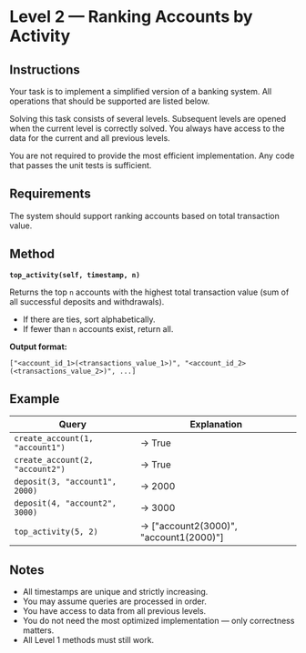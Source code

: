 # Level 2 — Ranking Accounts by Activity

## Instructions

Your task is to implement a simplified version of a banking system.
All operations that should be supported are listed below.

Solving this task consists of several levels.
Subsequent levels are opened when the current level is correctly solved.
You always have access to the data for the current and all previous levels.

You are not required to provide the most efficient implementation.
Any code that passes the unit tests is sufficient.

## Requirements

The system should support ranking accounts based on total transaction value.

## Method

**`top_activity(self, timestamp, n)`**

Returns the top `n` accounts with the highest total transaction value (sum of all successful deposits and withdrawals).
- If there are ties, sort alphabetically.
- If fewer than `n` accounts exist, return all.

**Output format:**
```
["<account_id_1>(<transactions_value_1>)", "<account_id_2>(<transactions_value_2>)", ...]
```

## Example

| Query | Explanation |
|-------|-------------|
| `create_account(1, "account1")` | → True |
| `create_account(2, "account2")` | → True |
| `deposit(3, "account1", 2000)` | → 2000 |
| `deposit(4, "account2", 3000)` | → 3000 |
| `top_activity(5, 2)` | → ["account2(3000)", "account1(2000)"] |

## Notes
- All timestamps are unique and strictly increasing.
- You may assume queries are processed in order.
- You have access to data from all previous levels.
- You do not need the most optimized implementation — only correctness matters.
- All Level 1 methods must still work.
